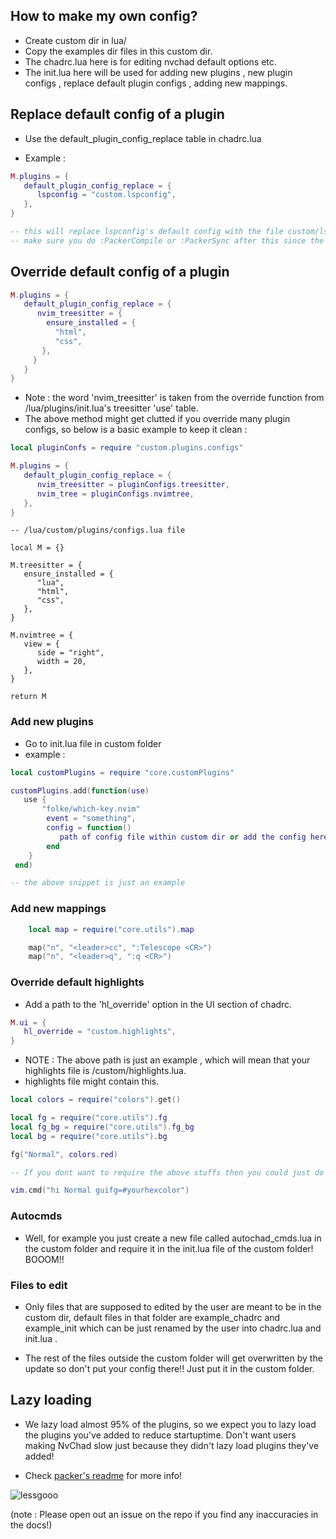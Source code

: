 ## How to make my own config?

- Create custom dir in lua/
- Copy the examples dir files in this custom dir. 
- The chadrc.lua here is for editing nvchad default options etc.
- The init.lua here will be used for adding new plugins , new plugin configs , replace default plugin configs , adding new mappings.

## Replace default config of a plugin

- Use the default_plugin_config_replace table in chadrc.lua

- Example :

```lua
M.plugins = {
   default_plugin_config_replace = {
      lspconfig = "custom.lspconfig",
   },
}

-- this will replace lspconfig's default config with the file custom/lspconfig.lua
-- make sure you do :PackerCompile or :PackerSync after this since the packer_compiled.vim or packer_compiled.lua present in the ~/.config/nvim/plugin dir needs to update the paths!
```

## Override default config of a plugin

```lua
M.plugins = {
   default_plugin_config_replace = {
      nvim_treesitter = {
        ensure_installed = {
          "html",
          "css",
       },
     }
   }
}
```

- Note : the word 'nvim_treesitter' is taken from the override function from /lua/plugins/init.lua's treesitter 'use' table.
- The above method might get clutted if you override many plugin configs, so below is a basic example to keep it clean : 

```lua
local pluginConfs = require "custom.plugins.configs"

M.plugins = {
   default_plugin_config_replace = {
      nvim_treesitter = pluginConfigs.treesitter,
      nvim_tree = pluginConfigs.nvimtree,
   },
}
```

```
-- /lua/custom/plugins/configs.lua file

local M = {}

M.treesitter = {
   ensure_installed = {
      "lua",
      "html",
      "css",
   },
}

M.nvimtree = {
   view = {
      side = "right",
      width = 20,
   },
}

return M
```

### Add new plugins

- Go to init.lua file in custom folder
- example :

```lua
local customPlugins = require "core.customPlugins"

customPlugins.add(function(use)
   use {
       "folke/which-key.nvim"
        event = "something",
        config = function()
           path of config file within custom dir or add the config here itself
        end
    }
 end)

-- the above snippet is just an example
```

### Add new mappings

```lua
    local map = require("core.utils").map

    map("n", "<leader>cc", ":Telescope <CR>")
    map("n", "<leader>q", ":q <CR>")
```

### Override default highlights 

- Add a path to the 'hl_override' option in the UI section of chadrc.

```lua
M.ui = {
   hl_override = "custom.highlights",
}
```
- NOTE : The above path is just an example , which will mean that your highlights file is /custom/highlights.lua.
- highlights file might contain this.
 
```lua
local colors = require("colors").get()

local fg = require("core.utils").fg
local fg_bg = require("core.utils").fg_bg
local bg = require("core.utils").bg

fg("Normal", colors.red) 

-- If you dont want to require the above stuffs then you could just do : 

vim.cmd("hi Normal guifg=#yourhexcolor") 
```

### Autocmds

- Well, for example you just create a new file called autochad_cmds.lua in the custom folder and require it in the init.lua file of the custom folder! BOOOM!!

### Files to edit

- Only files that are supposed to edited by the user are meant to be in the custom dir, default files in that folder are example_chadrc and example_init which can be just renamed by the user into chadrc.lua and init.lua .

- The rest of the files outside the custom folder will get overwritten by the update so don't put your config there!! Just put it in the custom folder.

## Lazy loading

- We lazy load almost 95% of the plugins, so we expect you to lazy load the plugins you've added to reduce startuptime. Don't want users making NvChad slow just because they didn't lazy load plugins they've added!

- Check [packer's readme](https://github.com/wbthomason/packer.nvim#specifying-plugins) for more info!

![lessgooo](https://cdn.discordapp.com/attachments/610012463907209227/891011437810577480/863483056531046450.png)

(note : Please open out an issue on the repo if you find any inaccuracies in the docs!)
